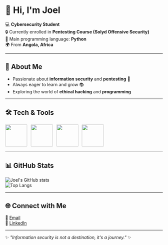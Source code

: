 # 👋 Hi, I'm Joel  

💻 **Cybersecurity Student**  
🔒 Currently enrolled in **Pentesting Course (Solyd Offensive Security)**  
🐍 Main programming language: **Python**  
🌍 From **Angola, Africa**  

---

## 🚀 About Me  
- Passionate about **information security** and **pentesting** 🔐  
- Always eager to learn and grow 📚  
- Exploring the world of **ethical hacking** and **programming**  

---

## 🛠️ Tech & Tools

<img src="https://skillicons.dev/icons?i=python" width="70"/> &nbsp;
<img src="https://skillicons.dev/icons?i=linux" width="70"/> &nbsp;
<img src="https://skillicons.dev/icons?i=bash" width="70"/> &nbsp;
<img src="https://upload.wikimedia.org/wikipedia/commons/2/2b/Kali-dragon-icon.svg" width="70"/>

---

## 📊 GitHub Stats  
![Joel's GitHub stats](https://github-readme-stats.vercel.app/api?username=joeln356&show_icons=true&theme=radical)  
![Top Langs](https://github-readme-stats.vercel.app/api/top-langs/?username=joeln356&layout=compact&theme=radical)  

---

## 🌐 Connect with Me  
📧 [Email](mailto:joelndala356@gmail.com)  
💼 [LinkedIn](https://www.linkedin.com/in/joel-ndala-a28606379/)

---

✨ *"Information security is not a destination, it's a journey."* ✨
